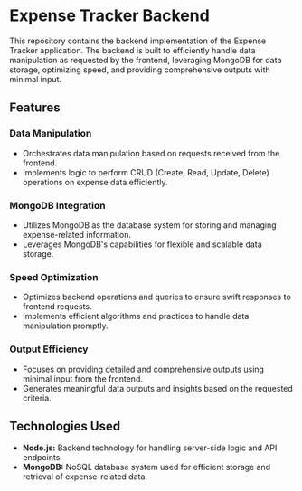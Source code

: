 # Expense Tracker Backend

This repository contains the backend implementation of the Expense Tracker application. The backend is built to efficiently handle data manipulation as requested by the frontend, leveraging MongoDB for data storage, optimizing speed, and providing comprehensive outputs with minimal input.

## Features

### Data Manipulation
- Orchestrates data manipulation based on requests received from the frontend.
- Implements logic to perform CRUD (Create, Read, Update, Delete) operations on expense data efficiently.

### MongoDB Integration
- Utilizes MongoDB as the database system for storing and managing expense-related information.
- Leverages MongoDB's capabilities for flexible and scalable data storage.

### Speed Optimization
- Optimizes backend operations and queries to ensure swift responses to frontend requests.
- Implements efficient algorithms and practices to handle data manipulation promptly.

### Output Efficiency
- Focuses on providing detailed and comprehensive outputs using minimal input from the frontend.
- Generates meaningful data outputs and insights based on the requested criteria.

## Technologies Used

- **Node.js:** Backend technology for handling server-side logic and API endpoints.
- **MongoDB:** NoSQL database system used for efficient storage and retrieval of expense-related data.

